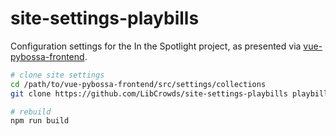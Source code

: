 # site-settings-playbills

Configuration settings for the In the Spotlight project, as presented via
[vue-pybossa-frontend](https://github.com/LibCrowds/vue-pybossa-frontend).

``` bash
# clone site settings
cd /path/to/vue-pybossa-frontend/src/settings/collections
git clone https://github.com/LibCrowds/site-settings-playbills playbills

# rebuild
npm run build
```
